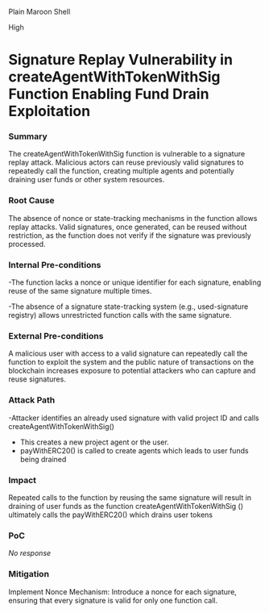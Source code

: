 Plain Maroon Shell

High

# Signature Replay Vulnerability in createAgentWithTokenWithSig Function Enabling Fund Drain Exploitation

### Summary

The createAgentWithTokenWithSig function is vulnerable to a signature replay attack. Malicious actors can reuse previously valid signatures to repeatedly call the function, creating multiple agents and potentially draining user funds or other system resources.

### Root Cause

The absence of nonce or state-tracking mechanisms in the function allows replay attacks. Valid signatures, once generated, can be reused without restriction, as the function does not verify if the signature was previously processed.

### Internal Pre-conditions

-The function lacks a nonce or unique identifier for each signature, enabling reuse of the same signature multiple times.

-The absence of a signature state-tracking system (e.g., used-signature registry) allows unrestricted function calls with the same signature.

### External Pre-conditions

A malicious user with access to a valid signature can repeatedly call the function to exploit the system and the public nature of transactions on the blockchain increases exposure to potential attackers who can capture and reuse signatures.

### Attack Path

-Attacker identifies an already used signature with valid project ID and calls createAgentWithTokenWithSig()
- This creates a new project agent or the user.
- payWithERC20()  is called to create agents which leads to user funds being drained



### Impact

Repeated calls to the function by reusing the same signature will result in draining of user funds as the function createAgentWithTokenWithSig () ultimately calls the   payWithERC20() which drains user tokens

### PoC

_No response_

### Mitigation

Implement Nonce Mechanism: Introduce a nonce for each signature, ensuring that every signature is valid for only one function call.

